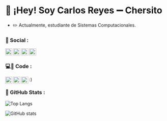 # 👋 ¡Hey! Soy Carlos Reyes ➖ Chersito

- ✏️ Actualmente, estudiante de Sistemas Computacionales.

### 👥  Social :
[<img align="bottom" alt="Chersito.com" width="22px" src="https://cdn.icon-icons.com/icons2/1154/PNG/512/1486564415-globe_81515.png" />][website]
[<img align="left" alt="YouTube" width="22px" src="https://logodownload.org/wp-content/uploads/2014/10/youtube-logo-5-2.png" />][youtube]
[<img align="left" alt="LinkedIn" width="22px" src="https://cdn.worldvectorlogo.com/logos/linkedin-icon-2.svg" />][linkedin]
[<img align="left" alt="Instagram" width="22px" src="https://seeklogo.com/images/I/instagram-new-2016-logo-D9D42A0AD4-seeklogo.com.png" />][instagram]

### 💻🗿  Code :
<img align="left" alt="C++" width="22px" src="https://raw.githubusercontent.com/jmnote/z-icons/master/svg/cpp.svg" />
<img align="left" alt="Python" width="22px" src="https://raw.githubusercontent.com/jmnote/z-icons/master/svg/python.svg" />
<img align="left" alt="Python" width="22px" src="https://raw.githubusercontent.com/jmnote/z-icons/master/svg/bash.svg" />
:)

### 🔎  GitHub Stats :

![Top Langs](https://github-readme-stats.vercel.app/api/top-langs/?username=Chersito&layout=compact&theme=tokyonight)


![GitHub stats](https://github-readme-stats.vercel.app/api?username=Chersito&show_icons=true&theme=tokyonight)

[website]: https://chersito.github.io./
[youtube]: https://www.youtube.com/channel/UCSaRDrcuzb-znFceImwNSQw
[instagram]: https://www.instagram.com/cha.reyess/
[linkedin]: https://www.linkedin.com/in/carlos-reyes-385b69268/